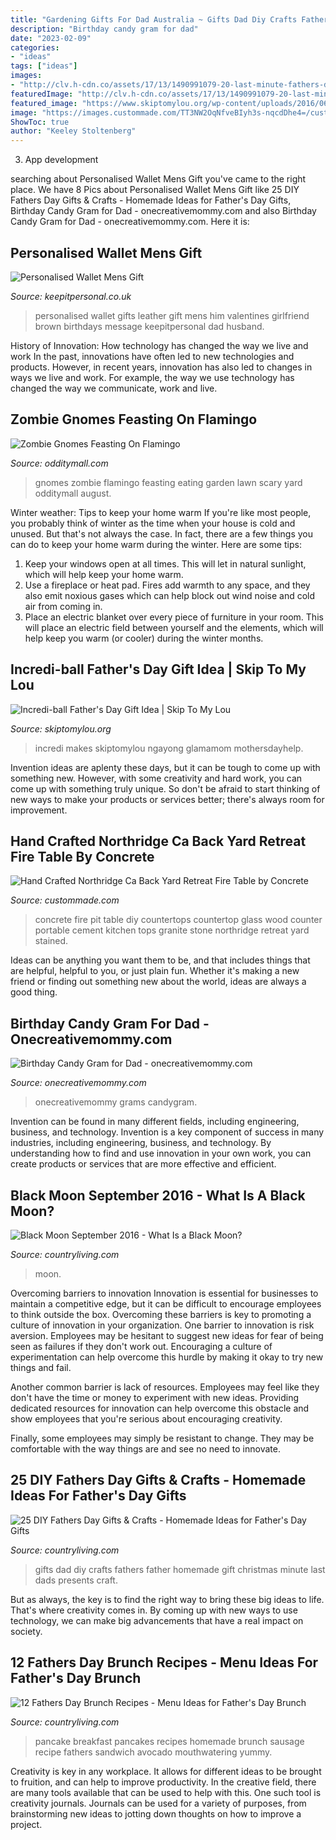 ```yaml
---
title: "Gardening Gifts For Dad Australia ~ Gifts Dad Diy Crafts Fathers Father Homemade Gift Christmas Minute Last Dads Presents Craft"
description: "Birthday candy gram for dad"
date: "2023-02-09"
categories:
- "ideas"
tags: ["ideas"]
images:
- "http://clv.h-cdn.co/assets/17/13/1490991079-20-last-minute-fathers-day-crafts-.jpg"
featuredImage: "http://clv.h-cdn.co/assets/17/13/1490991079-20-last-minute-fathers-day-crafts-.jpg"
featured_image: "https://www.skiptomylou.org/wp-content/uploads/2016/06/Fathers-day-gift-tag-incredi-ball.jpg"
image: "https://images.custommade.com/TT3NW2OqNfveBIyh3s-nqcdDhe4=/custommade-photosets/83887/83887.221996.jpg"
ShowToc: true
author: "Keeley Stoltenberg"
---
```



3. App development 

	

		
searching about Personalised Wallet Mens Gift you've came to the right place. We have 8 Pics about Personalised Wallet Mens Gift like 25 DIY Fathers Day Gifts &amp; Crafts - Homemade Ideas for Father&#039;s Day Gifts, Birthday Candy Gram for Dad - onecreativemommy.com and also Birthday Candy Gram for Dad - onecreativemommy.com. Here it is:
		
    
## Personalised Wallet Mens Gift

<img loading=lazy src="https://www.keepitpersonal.co.uk/images/large/leather-wallet_LRG.jpg" onerror="this.onerror=null;this.src='https://tse3.mm.bing.net/th?id=OIP.xhO8i_E8e9K7Tt1Fu1NzCgHaHa&amp;pid=15.1';" alt="Personalised Wallet Mens Gift">

_Source: keepitpersonal.co.uk_

>personalised wallet gifts leather gift mens him valentines girlfriend brown birthdays message keepitpersonal dad husband. 

	

History of Innovation: How technology has changed the way we live and work
In the past, innovations have often led to new technologies and products. However, in recent years, innovation has also led to changes in ways we live and work. For example, the way we use technology has changed the way we communicate, work and live.

    
## Zombie Gnomes Feasting On Flamingo

<img loading=lazy src="https://odditymall.com/includes/content/zombie-gnomes-feasting-on-flamingo-2.jpg" onerror="this.onerror=null;this.src='https://tse3.mm.bing.net/th?id=OIP.occtmoPQO4BRcpwOE9_yTQHaFj&amp;pid=15.1';" alt="Zombie Gnomes Feasting On Flamingo">

_Source: odditymall.com_

>gnomes zombie flamingo feasting eating garden lawn scary yard odditymall august. 

	

Winter weather: Tips to keep your home warm
If you're like most people, you probably think of winter as the time when your house is cold and unused. But that's not always the case. In fact, there are a few things you can do to keep your home warm during the winter. Here are some tips:
1) Keep your windows open at all times. This will let in natural sunlight, which will help keep your home warm.
2) Use a fireplace or heat pad. Fires add warmth to any space, and they also emit noxious gases which can help block out wind noise and cold air from coming in.
3) Place an electric blanket over every piece of furniture in your room. This will place an electric field between yourself and the elements, which will help keep you warm (or cooler) during the winter months.

    
## Incredi-ball Father&#039;s Day Gift Idea | Skip To My Lou

<img loading=lazy src="https://www.skiptomylou.org/wp-content/uploads/2016/06/Fathers-day-gift-tag-incredi-ball.jpg" onerror="this.onerror=null;this.src='https://tse3.mm.bing.net/th?id=OIP.gjPV77a7nZEaiYnxXY05EwHaJd&amp;pid=15.1';" alt="Incredi-ball Father&#039;s Day Gift Idea | Skip To My Lou">

_Source: skiptomylou.org_

>incredi makes skiptomylou ngayong glamamom mothersdayhelp. 

	

Invention ideas are aplenty these days, but it can be tough to come up with something new. However, with some creativity and hard work, you can come up with something truly unique. So don't be afraid to start thinking of new ways to make your products or services better; there's always room for improvement.

    
## Hand Crafted Northridge Ca Back Yard Retreat Fire Table By Concrete

<img loading=lazy src="https://images.custommade.com/TT3NW2OqNfveBIyh3s-nqcdDhe4=/custommade-photosets/83887/83887.221996.jpg" onerror="this.onerror=null;this.src='https://tse3.mm.bing.net/th?id=OIP.9QN-xeeaMvfd9g2u1nbLdAHaE7&amp;pid=15.1';" alt="Hand Crafted Northridge Ca Back Yard Retreat Fire Table by Concrete">

_Source: custommade.com_

>concrete fire pit table diy countertops countertop glass wood counter portable cement kitchen tops granite stone northridge retreat yard stained. 

	

Ideas can be anything you want them to be, and that includes things that are helpful, helpful to you, or just plain fun. Whether it's making a new friend or finding out something new about the world, ideas are always a good thing.

    
## Birthday Candy Gram For Dad - Onecreativemommy.com

<img loading=lazy src="http://onecreativemommy.com/wp-content/uploads/2014/02/birthday-candy-gram-1-450x672.jpg" onerror="this.onerror=null;this.src='https://tse2.mm.bing.net/th?id=OIP.83Ez6VnShwWy6d3elewsRQAAAA&amp;pid=15.1';" alt="Birthday Candy Gram for Dad - onecreativemommy.com">

_Source: onecreativemommy.com_

>onecreativemommy grams candygram. 

	

Invention can be found in many different fields, including engineering, business, and technology.
Invention is a key component of success in many industries, including engineering, business, and technology. By understanding how to find and use innovation in your own work, you can create products or services that are more effective and efficient.

    
## Black Moon September 2016 - What Is A Black Moon?

<img loading=lazy src="https://hips.hearstapps.com/clv.h-cdn.co/assets/16/39/1024x512/landscape-1474907076-gettyimages-82284256.jpg?resize=1200:*" onerror="this.onerror=null;this.src='https://tse2.mm.bing.net/th?id=OIP.05XyLbO5M4lL2nTcFQm7TwHaDt&amp;pid=15.1';" alt="Black Moon September 2016 - What Is a Black Moon?">

_Source: countryliving.com_

>moon. 

	

Overcoming barriers to innovation
Innovation is essential for businesses to maintain a competitive edge, but it can be difficult to encourage employees to think outside the box. Overcoming these barriers is key to promoting a culture of innovation in your organization.
One barrier to innovation is risk aversion. Employees may be hesitant to suggest new ideas for fear of being seen as failures if they don't work out. Encouraging a culture of experimentation can help overcome this hurdle by making it okay to try new things and fail.

Another common barrier is lack of resources. Employees may feel like they don't have the time or money to experiment with new ideas. Providing dedicated resources for innovation can help overcome this obstacle and show employees that you're serious about encouraging creativity.

Finally, some employees may simply be resistant to change. They may be comfortable with the way things are and see no need to innovate.

    
## 25 DIY Fathers Day Gifts &amp; Crafts - Homemade Ideas For Father&#039;s Day Gifts

<img loading=lazy src="http://clv.h-cdn.co/assets/17/13/1490991079-20-last-minute-fathers-day-crafts-.jpg" onerror="this.onerror=null;this.src='https://tse3.mm.bing.net/th?id=OIP.Vhe1hneHbb-hoDS2Lrlk0wHaRY&amp;pid=15.1';" alt="25 DIY Fathers Day Gifts &amp; Crafts - Homemade Ideas for Father&#039;s Day Gifts">

_Source: countryliving.com_

>gifts dad diy crafts fathers father homemade gift christmas minute last dads presents craft. 

	

But as always, the key is to find the right way to bring these big ideas to life. That's where creativity comes in. By coming up with new ways to use technology, we can make big advancements that have a real impact on society.

    
## 12 Fathers Day Brunch Recipes - Menu Ideas For Father&#039;s Day Brunch

<img loading=lazy src="http://clv.h-cdn.co/assets/16/22/clx030115brkpancake_02.jpg" onerror="this.onerror=null;this.src='https://tse1.mm.bing.net/th?id=OIP.jflvhfHlzX4IAKXTuDTNdAHaLH&amp;pid=15.1';" alt="12 Fathers Day Brunch Recipes - Menu Ideas for Father&#039;s Day Brunch">

_Source: countryliving.com_

>pancake breakfast pancakes recipes homemade brunch sausage recipe fathers sandwich avocado mouthwatering yummy. 

	

Creativity is key in any workplace. It allows for different ideas to be brought to fruition, and can help to improve productivity. In the creative field, there are many tools available that can be used to help with this. One such tool is creativity journals. Journals can be used for a variety of purposes, from brainstorming new ideas to jotting down thoughts on how to improve a project.

